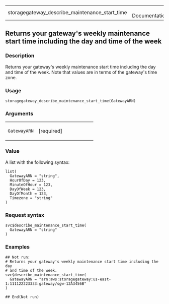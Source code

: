 <table style="width: 100%;">
<tbody>
<tr class="odd">
<td>storagegateway_describe_maintenance_start_time</td>
<td style="text-align: right;">R Documentation</td>
</tr>
</tbody>
</table>

## Returns your gateway's weekly maintenance start time including the day and time of the week

### Description

Returns your gateway's weekly maintenance start time including the day
and time of the week. Note that values are in terms of the gateway's
time zone.

### Usage

    storagegateway_describe_maintenance_start_time(GatewayARN)

### Arguments

<table>
<colgroup>
<col style="width: 35%" />
<col style="width: 65%" />
</colgroup>
<tbody>
<tr class="odd">
<td><code
id="storagegateway_describe_maintenance_start_time_:_GatewayARN">GatewayARN</code></td>
<td><p>[required]</p></td>
</tr>
</tbody>
</table>

### Value

A list with the following syntax:

    list(
      GatewayARN = "string",
      HourOfDay = 123,
      MinuteOfHour = 123,
      DayOfWeek = 123,
      DayOfMonth = 123,
      Timezone = "string"
    )

### Request syntax

    svc$describe_maintenance_start_time(
      GatewayARN = "string"
    )

### Examples

    ## Not run: 
    # Returns your gateway's weekly maintenance start time including the day
    # and time of the week.
    svc$describe_maintenance_start_time(
      GatewayARN = "arn:aws:storagegateway:us-east-1:111122223333:gateway/sgw-12A3456B"
    )

    ## End(Not run)
